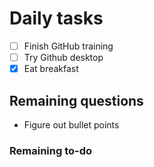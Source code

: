 # Daily tasks
- [ ] Finish GitHub training
- [ ] Try Github desktop
- [x] Eat breakfast

## Remaining questions
- Figure out bullet points

### Remaining to-do
